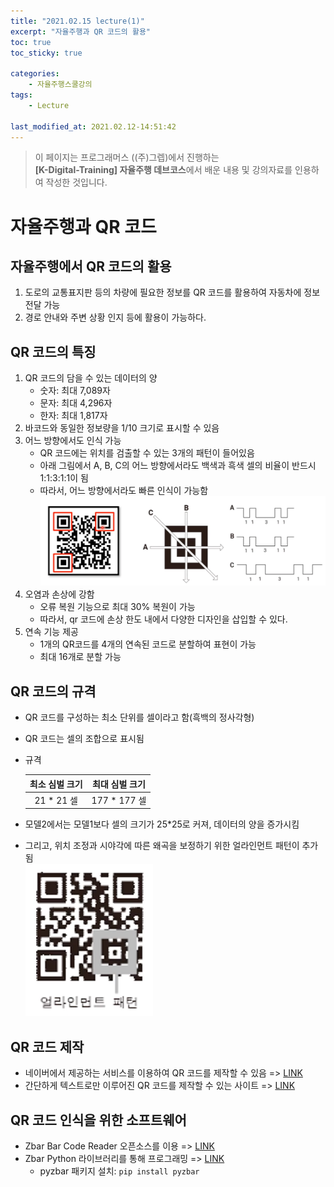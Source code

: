 ```yaml
---
title: "2021.02.15 lecture(1)"
excerpt: "자율주행과 QR 코드의 활용"
toc: true
toc_sticky: true

categories:
    - 자율주행스쿨강의
tags:
    - Lecture

last_modified_at: 2021.02.12-14:51:42 
---
```


>이 페이지는 프로그래머스 ((주)그렙)에서 진행하는\
**[K-Digital-Training] 자율주행 데브코스**에서 배운 내용 및 강의자료를 인용하여 작성한 것입니다.

# 자율주행과 QR 코드
## 자율주행에서 QR 코드의 활용
1. 도로의 교통표지판 등의 차량에 필요한 정보를 QR 코드를 활용하여 자동차에 정보 전달 가능
2. 경로 안내와 주변 상황 인지 등에 활용이 가능하다.

## QR 코드의 특징
1. QR 코드의 담을 수 있는 데이터의 양
    - 숫자: 최대 7,089자
    - 문자: 최대 4,296자
    - 한자: 최대 1,817자
2. 바코드와 동일한 정보량을 1/10 크기로 표시할 수 있음
3. 어느 방향에서도 인식 가능
    - QR 코드에는 위치를 검출할 수 있는 3개의 패턴이 들어있음
    - 아래 그림에서 A, B, C의 어느 방향에서라도 백색과 흑색 셀의 비율이 반드시 1:1:3:1:1이 됨
    - 따라서, 어느 방향에서라도 빠른 인식이 가능함
![qrcode](/assets/images/lecture/week12_imgs/qr_code.png)
4. 오염과 손상에 강함
    - 오류 복원 기능으로 최대 30% 복원이 가능
    - 따라서, qr 코드에 손상 한도 내에서 다양한 디자인을 삽입할 수 있다.
5. 연속 기능 제공
    - 1개의 QR코드를 4개의 연속된 코드로 분할하여 표현이 가능
    - 최대 16개로 분할 가능

## QR 코드의 규격
- QR 코드를 구성하는 최소 단위를 셀이라고 함(흑백의 정사각형)
- QR 코드는 셀의 조합으로 표시됨
- 규격

    |최소 심벌 크기|최대 심벌 크기|
    |:------------:|:------------:|
    |21 * 21 셀    |177 * 177 셀  |

- 모델2에서는 모델1보다 셀의 크기가 25\*25로 커져, 데이터의 양을 증가시킴
- 그리고, 위치 조정과 시야각에 따른 왜곡을 보정하기 위한 얼라인먼트 패턴이 추가됨\
![qr_model2](/assets/images/lecture/week12_imgs/qr_model2.png)

## QR 코드 제작
- 네이버에서 제공하는 서비스를 이용하여 QR 코드를 제작할 수 있음 => [LINK](https://qr.naver.com)
- 간단하게 텍스트로만 이루어진 QR 코드를 제작할 수 있는 사이트 => [LINK](http://mqr.kr/generate/text/)

## QR 코드 인식을 위한 소프트웨어
- Zbar Bar Code Reader 오픈소스를 이용 => [LINK](http://zbar.sourceforge.net)
- Zbar Python 라이브러리를 통해 프로그래밍 => [LINK](https://pypi.org/project/pyzbar)
    - pyzbar 패키지 설치: `pip install pyzbar`
